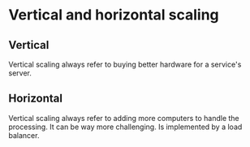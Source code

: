 # Vertical and horizontal scaling

## Vertical

Vertical scaling always refer to buying better hardware for a service's server.

## Horizontal

Vertical scaling always refer to adding more computers to handle the processing.
It can be way more challenging. Is implemented by a load
balancer.
